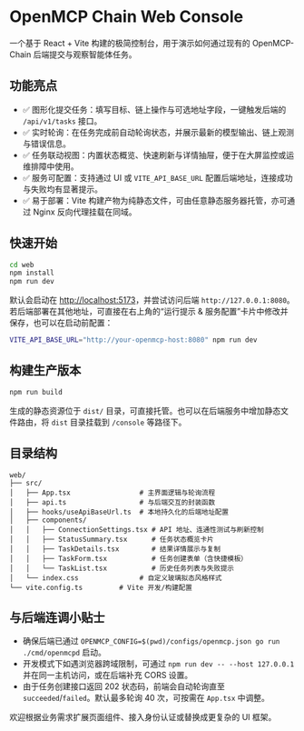 # OpenMCP Chain Web Console

一个基于 React + Vite 构建的极简控制台，用于演示如何通过现有的 OpenMCP-Chain 后端提交与观察智能体任务。

## 功能亮点

- ✅ 图形化提交任务：填写目标、链上操作与可选地址字段，一键触发后端的 `/api/v1/tasks` 接口。
- ✅ 实时轮询：在任务完成前自动轮询状态，并展示最新的模型输出、链上观测与错误信息。
- ✅ 任务联动视图：内置状态概览、快速刷新与详情抽屉，便于在大屏监控或运维排障中使用。
- ✅ 服务可配置：支持通过 UI 或 `VITE_API_BASE_URL` 配置后端地址，连接成功与失败均有显著提示。
- ✅ 易于部署：Vite 构建产物为纯静态文件，可由任意静态服务器托管，亦可通过 Nginx 反向代理挂载在同域。

## 快速开始

```bash
cd web
npm install
npm run dev
```

默认会启动在 <http://localhost:5173>，并尝试访问后端 `http://127.0.0.1:8080`。若后端部署在其他地址，可直接在右上角的“运行提示 & 服务配置”卡片中修改并保存，也可以在启动前配置：

```bash
VITE_API_BASE_URL="http://your-openmcp-host:8080" npm run dev
```

## 构建生产版本

```bash
npm run build
```

生成的静态资源位于 `dist/` 目录，可直接托管。也可以在后端服务中增加静态文件路由，将 `dist` 目录挂载到 `/console` 等路径下。

## 目录结构

```
web/
├── src/
│   ├── App.tsx                 # 主界面逻辑与轮询流程
│   ├── api.ts                  # 与后端交互的封装函数
│   ├── hooks/useApiBaseUrl.ts  # 本地持久化的后端地址配置
│   ├── components/
│   │   ├── ConnectionSettings.tsx # API 地址、连通性测试与刷新控制
│   │   ├── StatusSummary.tsx      # 任务状态概览卡片
│   │   ├── TaskDetails.tsx        # 结果详情展示与复制
│   │   ├── TaskForm.tsx           # 任务创建表单（含快捷模板）
│   │   └── TaskList.tsx           # 历史任务列表与失败提示
│   └── index.css               # 自定义玻璃拟态风格样式
└── vite.config.ts         # Vite 开发/构建配置
```

## 与后端连调小贴士

- 确保后端已通过 `OPENMCP_CONFIG=$(pwd)/configs/openmcp.json go run ./cmd/openmcpd` 启动。
- 开发模式下如遇浏览器跨域限制，可通过 `npm run dev -- --host 127.0.0.1` 并在同一主机访问，或在后端补充 CORS 设置。
- 由于任务创建接口返回 202 状态码，前端会自动轮询直至 `succeeded`/`failed`。默认最多轮询 40 次，可按需在 `App.tsx` 中调整。

欢迎根据业务需求扩展页面组件、接入身份认证或替换成更复杂的 UI 框架。
